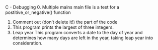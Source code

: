 C - Debugging
0. Multiple mains  main file is a test for a postitive_or_negative() function 
1. Comment out (don’t delete it!) the part of the code
2. This program prints the largest of three integers.
3. Leap year This program converts a date to the day of year and determines how many days are left in the year, taking leap year into consideration.
